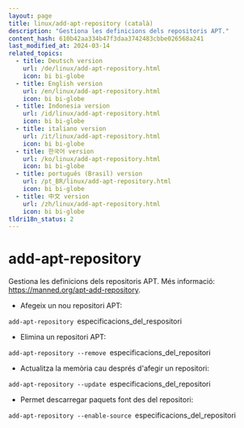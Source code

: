 ```yaml
---
layout: page
title: linux/add-apt-repository (català)
description: "Gestiona les definicions dels repositoris APT."
content_hash: 610b42aa334b47f3daa3742483cbbe026568a241
last_modified_at: 2024-03-14
related_topics:
  - title: Deutsch version
    url: /de/linux/add-apt-repository.html
    icon: bi bi-globe
  - title: English version
    url: /en/linux/add-apt-repository.html
    icon: bi bi-globe
  - title: Indonesia version
    url: /id/linux/add-apt-repository.html
    icon: bi bi-globe
  - title: italiano version
    url: /it/linux/add-apt-repository.html
    icon: bi bi-globe
  - title: 한국어 version
    url: /ko/linux/add-apt-repository.html
    icon: bi bi-globe
  - title: português (Brasil) version
    url: /pt_BR/linux/add-apt-repository.html
    icon: bi bi-globe
  - title: 中文 version
    url: /zh/linux/add-apt-repository.html
    icon: bi bi-globe
tldri18n_status: 2
---
```

# add-apt-repository

Gestiona les definicions dels repositoris APT.
Més informació: <https://manned.org/apt-add-repository>.

- Afegeix un nou repositori APT:

`add-apt-repository `<span class="tldr-var badge badge-pill bg-dark-lm bg-white-dm text-white-lm text-dark-dm font-weight-bold">especificacions_del_respositori</span>

- Elimina un repositori APT:

`add-apt-repository --remove `<span class="tldr-var badge badge-pill bg-dark-lm bg-white-dm text-white-lm text-dark-dm font-weight-bold">especificacions_del_repositori</span>

- Actualitza la memòria cau després d'afegir un repositori:

`add-apt-repository --update `<span class="tldr-var badge badge-pill bg-dark-lm bg-white-dm text-white-lm text-dark-dm font-weight-bold">especificacions_del_repositori</span>

- Permet descarregar paquets font des del repositori:

`add-apt-repository --enable-source `<span class="tldr-var badge badge-pill bg-dark-lm bg-white-dm text-white-lm text-dark-dm font-weight-bold">especificacions_del_repositori</span>
